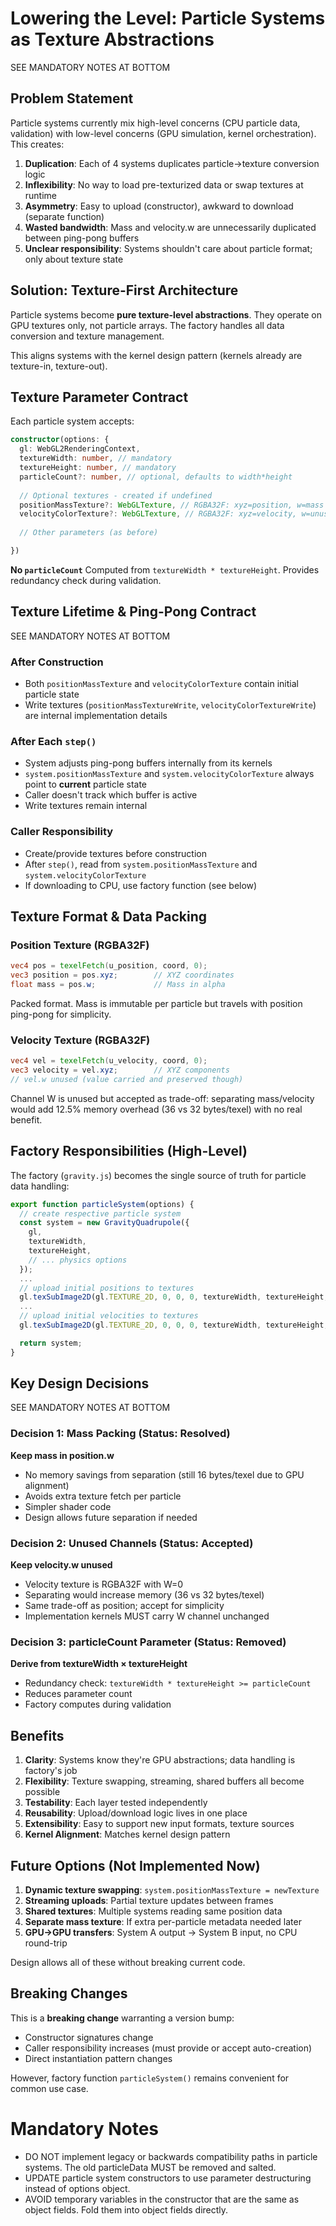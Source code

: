 # Lowering the Level: Particle Systems as Texture Abstractions

SEE MANDATORY NOTES AT BOTTOM

## Problem Statement

Particle systems currently mix high-level concerns (CPU particle data, validation) with low-level concerns (GPU simulation, kernel orchestration). This creates:

1. **Duplication**: Each of 4 systems duplicates particle→texture conversion logic
2. **Inflexibility**: No way to load pre-texturized data or swap textures at runtime
3. **Asymmetry**: Easy to upload (constructor), awkward to download (separate function)
4. **Wasted bandwidth**: Mass and velocity.w are unnecessarily duplicated between ping-pong buffers
5. **Unclear responsibility**: Systems shouldn't care about particle format; only about texture state

## Solution: Texture-First Architecture

Particle systems become **pure texture-level abstractions**. They operate on GPU textures only, not particle arrays. The factory handles all data conversion and texture management.

This aligns systems with the kernel design pattern (kernels already are texture-in, texture-out).

## Texture Parameter Contract

Each particle system accepts:

```typescript
constructor(options: {
  gl: WebGL2RenderingContext,
  textureWidth: number, // mandatory
  textureHeight: number, // mandatory
  particleCount?: number, // optional, defaults to width*height
  
  // Optional textures - created if undefined
  positionMassTexture?: WebGLTexture, // RGBA32F: xyz=position, w=mass
  velocityColorTexture?: WebGLTexture, // RGBA32F: xyz=velocity, w=unused (can be used as color externally)
  
  // Other parameters (as before)

})
```

**No `particleCount`** Computed from `textureWidth * textureHeight`. Provides redundancy check during validation.

## Texture Lifetime & Ping-Pong Contract

SEE MANDATORY NOTES AT BOTTOM

### After Construction
- Both `positionMassTexture` and `velocityColorTexture` contain initial particle state
- Write textures (`positionMassTextureWrite`, `velocityColorTextureWrite`) are internal implementation details

### After Each `step()`
- System adjusts ping-pong buffers internally from its kernels
- `system.positionMassTexture` and `system.velocityColorTexture` always point to **current** particle state
- Caller doesn't track which buffer is active
- Write textures remain internal

### Caller Responsibility
- Create/provide textures before construction
- After `step()`, read from `system.positionMassTexture` and `system.velocityColorTexture`
- If downloading to CPU, use factory function (see below)

## Texture Format & Data Packing

### Position Texture (RGBA32F)
```glsl
vec4 pos = texelFetch(u_position, coord, 0);
vec3 position = pos.xyz;        // XYZ coordinates
float mass = pos.w;             // Mass in alpha
```

Packed format. Mass is immutable per particle but travels with position ping-pong for simplicity.

### Velocity Texture (RGBA32F)
```glsl
vec4 vel = texelFetch(u_velocity, coord, 0);
vec3 velocity = vel.xyz;        // XYZ components
// vel.w unused (value carried and preserved though)
```

Channel W is unused but accepted as trade-off: separating mass/velocity would add 12.5% memory overhead (36 vs 32 bytes/texel) with no real benefit.

## Factory Responsibilities (High-Level)

The factory (`gravity.js`) becomes the single source of truth for particle data handling:

```javascript
export function particleSystem(options) {
  // create respective particle system
  const system = new GravityQuadrupole({
    gl,
    textureWidth,
    textureHeight,
    // ... physics options
  });
  ...
  // upload initial positions to textures
  gl.texSubImage2D(gl.TEXTURE_2D, 0, 0, 0, textureWidth, textureHeight, gl.RGBA, gl.FLOAT, positions);
  ...
  // upload initial velocities to textures
  gl.texSubImage2D(gl.TEXTURE_2D, 0, 0, 0, textureWidth, textureHeight, gl.RGBA, gl.FLOAT, velocities);

  return system;
}
```


## Key Design Decisions

SEE MANDATORY NOTES AT BOTTOM

### Decision 1: Mass Packing (Status: Resolved)
**Keep mass in position.w**
- No memory savings from separation (still 16 bytes/texel due to GPU alignment)
- Avoids extra texture fetch per particle
- Simpler shader code
- Design allows future separation if needed

### Decision 2: Unused Channels (Status: Accepted)
**Keep velocity.w unused**
- Velocity texture is RGBA32F with W=0
- Separating would increase memory (36 vs 32 bytes/texel)
- Same trade-off as position; accept for simplicity
- Implementation kernels MUST carry W channel unchanged

### Decision 3: particleCount Parameter (Status: Removed)
**Derive from textureWidth × textureHeight**
- Redundancy check: `textureWidth * textureHeight >= particleCount`
- Reduces parameter count
- Factory computes during validation

## Benefits

1. **Clarity**: Systems know they're GPU abstractions; data handling is factory's job
2. **Flexibility**: Texture swapping, streaming, shared buffers all become possible
3. **Testability**: Each layer tested independently
4. **Reusability**: Upload/download logic lives in one place
5. **Extensibility**: Easy to support new input formats, texture sources
6. **Kernel Alignment**: Matches kernel design pattern

## Future Options (Not Implemented Now)

1. **Dynamic texture swapping**: `system.positionMassTexture = newTexture`
2. **Streaming uploads**: Partial texture updates between frames
3. **Shared textures**: Multiple systems reading same position data
4. **Separate mass texture**: If extra per-particle metadata needed later
5. **GPU→GPU transfers**: System A output → System B input, no CPU round-trip

Design allows all of these without breaking current code.

## Breaking Changes

This is a **breaking change** warranting a version bump:
- Constructor signatures change
- Caller responsibility increases (must provide or accept auto-creation)
- Direct instantiation pattern changes

However, factory function `particleSystem()` remains convenient for common use case.

# Mandatory Notes

* DO NOT implement legacy or backwards compatibility paths in particle systems. The old particleData MUST be removed and salted.
* UPDATE particle system constructors to use parameter destructuring instead of options object.
* AVOID temporary variables in the constructor that are the same as object fields. Fold them into object fields directly.